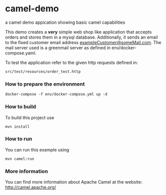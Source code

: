 # camel-demo
a camel demo appication showing basic camel capabilities

This demo creates a **very** simple web shop like application that accepts orders and stores them in a mysql database.
Additionally, it sends an email to the fixed customer email address exampleCustomer@someMail.com.
The mail server used is a greenmail server as defined in env/docker-compose.yaml.

To test the application refer to the given http requests defined in:

    src/test/resources/order_test.http

### How to prepare the environment

    docker-compose -f env/docker-compose.yml up -d

### How to build

To build this project use

    mvn install

### How to run

You can run this example using

    mvn camel:run

### More information

You can find more information about Apache Camel at the website: http://camel.apache.org/
